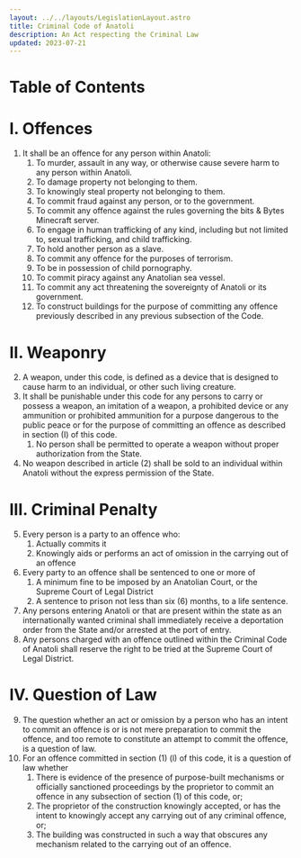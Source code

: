 ```yaml
---
layout: ../../layouts/LegislationLayout.astro
title: Criminal Code of Anatoli
description: An Act respecting the Criminal Law
updated: 2023-07-21
---
```

# Table of Contents

# I. Offences
1. It shall be an offence for any person within Anatoli:
    1. To murder, assault in any way, or otherwise cause severe harm to any person within Anatoli.
    2. To damage property not belonging to them.
    3. To knowingly steal property not belonging to them.
    4. To commit fraud against any person, or to the government.
    5. To commit any offence against the rules governing the bits & Bytes Minecraft server.
    6. To engage in human trafficking of any kind, including but not limited to, sexual trafficking, and child trafficking.
    7. To hold another person as a slave.
    8. To commit any offence for the purposes of terrorism.
    9. To be in possession of child pornography.
    10. To commit piracy against any Anatolian sea vessel.
    11. To commit any act threatening the sovereignty of Anatoli or its government.
    12. To construct buildings for the purpose of committing any offence previously described in any previous subsection of the Code.
# II. Weaponry
2. A weapon, under this code, is defined as a device that is designed to cause harm to an individual, or other such living creature.
3. It shall be punishable under this code for any persons to carry or possess a weapon, an imitation of a weapon, a prohibited device or any ammunition or prohibited ammunition for a purpose dangerous to the public peace or for the purpose of committing an offence as described in section (I) of this code.
    1. No person shall be permitted to operate a weapon without proper authorization from the State.
4. No weapon described in article (2) shall be sold to an individual within Anatoli without the express permission of the State.
# III. Criminal Penalty
5. Every person is a party to an offence who:
    1. Actually commits it
    2. Knowingly aids or performs an act of omission in the carrying out of an offence
6. Every party to an offence shall be sentenced to one or more of
    1. A minimum fine to be imposed by an Anatolian Court, or the Supreme Court of Legal District
    2. A sentence to prison not less than six (6) months, to a life sentence.
7. Any persons entering Anatoli or that are present within the state as an internationally wanted criminal shall immediately receive a deportation order from the State and/or arrested at the port of entry.
8. Any persons charged with an offence outlined within the Criminal Code of Anatoli shall reserve the right to be tried at the Supreme Court of Legal District.
# IV. Question of Law
9. The question whether an act or omission by a person who has an intent to commit an offence is or is not mere preparation to commit the offence, and too remote to constitute an attempt to commit the offence, is a question of law.
10. For an offence committed in section (1) (l) of this code, it is a question of law whether
    1. There is evidence of the presence of purpose-built mechanisms or officially sanctioned proceedings by the proprietor to commit an offence in any subsection of section (1) of this code, or;
    2. The proprietor of the construction knowingly accepted, or has the intent to knowingly accept any carrying out of any criminal offence, or;
    3. The building was constructed in such a way that obscures any mechanism related to the carrying out of an offence.
